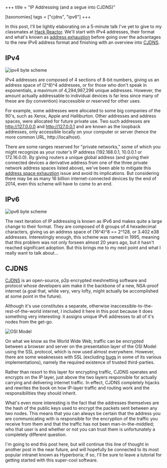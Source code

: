 +++
title = "IP Addressing (and a segue into CJDNS)"

[taxonomies]
tags = ["cjdns", "ipv6"]
+++

In this post, I'll be lightly elaborating on a 5-minute talk I've yet to give to my classmates at [Hack Reactor](http://www.hackreactor.com/). We'll start with IPv4 addresses, their format and what's known as [address exhaustion](http://en.wikipedia.org/wiki/IP_address#IPv4_address_exhaustion) before going over the advantages to the new IPv6 address format and finishing with an overview into [CJDNS](https://github.com/cjdelisle/cjdns).

## IPv4

![ipv4 byte scheme](http://upload.wikimedia.org/wikipedia/commons/thumb/7/74/Ipv4_address.svg/500px-Ipv4_address.svg.png)

IPv4 addresses are composed of 4 sections of 8-bit numbers, giving us an address space of (2^8)^4 addresses, or for those who don't speak in exponentials, a maximum of 4,294,967,296 unique addresses. However, the amount actually addressable to individual devices is far less since many of these are (by convention) inaccessible or reserved for other uses.

For example, some addresses were allocated to some big companies of the 90's, such as Xerox, Apple and Halliburton. Other addresses and address spaces, were allocated for future private use. Two such addresses are http://127.0.0.0 and http://127.0.0.1 and are known as the loopback addresses, only accessible locally on your computer or server (hence the more common URL, http://localhost).

There are some ranges reserved for "private networks," some of which you might recognize as your router's IP address (192.168.0.1, 10.0.0.1 or 172.16.0.0). By giving routers a unique global address (and giving their connected devices a derivative address from one of the three private network address spaces listed above), we've been able to mitigate this [address space exhaustion](http://en.wikipedia.org/wiki/IP_address#IPv4_address_exhaustion) issue and avoid its implications. But considering there may be as many 16 billion internet-connected devices by the end of 2014, even this scheme will have to come to an end.

## IPv6

![ipv6 byte scheme](http://upload.wikimedia.org/wikipedia/commons/thumb/1/15/Ipv6_address.svg/500px-Ipv6_address.svg.png)

The next iteration of IP addressing is known as IPv6 and makes quite a large change to their format. They are composed of 8 groups of 4 hexadecimal characters, giving us an address space of (16^4)^8 == 2^128, or 3.402 e38 addresses. Interestingly enough, this scheme was named in 1995, meaning that this problem was not only forseen almost 20 years ago, but it hasn't reached significant adoption. But this brings me to my next point and what I really want to talk about...

## CJDNS

[CJDNS](https://github.com/cjdelisle/cjdns) is an open-source, p2p encrypted meshnetting software and protocol whose developers aim make it the backbone of a new, NSA-proof internet (a goal that, while very, very lofty, might actually be accomplished at some point in the future).

Although it's use constitutes a separate, otherwise inaccessible-to-the-rest-of-the-world internet, I included it here in this post because it does something very interesting: it assigns unique IPv6 addresses to all of it's nodes from the get-go.

![OSI Model](https://3.bp.blogspot.com/-5swPB9xcxfg/VIiAnVbe4NI/AAAAAAAANRs/lpGBkKiNeRE/s1600/1-tutorial-osi-7-layer-model.gif)

On what we know as the World Wide Web, traffic can be encrypted between a browser and server on the presentation layer of the OSI Model using the SSL protocol, which is now used almost everywhere. However, there are some weaknesses with SSL (excluding [bugs](http://heartbleed.com/) in some of its various implementations), namely the required existence of trusted third-parties.

Rather than resort to this layer for encrypting traffic, CJDNS operates and encrypts on the IP layer, just above the two layers responsible for actually carrying and delivering internet traffic. In effect, CJDNS completely hijacks and rewrites the book on how IP-layer traffic and routing work and the responsibilities they should inherit.

What's even more interesting is the fact that the addresses themselves are the hash of the public keys used to encrypt the packets sent between any two nodes. This means that you can always be certain that the address you are communicating with is responsible for the encryption of the traffic you receive from them and that the traffic has not been man-in-the-middled; who that user is and whether or not you can trust them is unfortunately a completely different question.

I'm going to end this post here, but will continue this line of thought in another post in the near future, and will hopefully be connected to its most popular intranet known as Hyperboria; if so, I'll be sure to leave a tutorial for getting started with this super-cool software.
